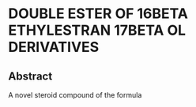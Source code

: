 # DOUBLE ESTER OF 16BETA ETHYLESTRAN 17BETA OL DERIVATIVES

## Abstract
A novel steroid compound of the formula
